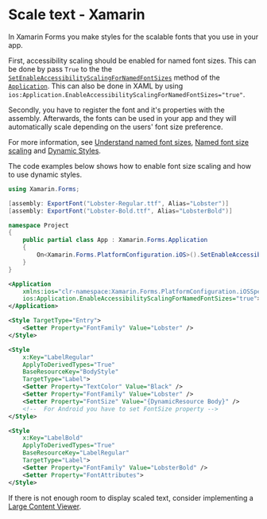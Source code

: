 # Scale text - Xamarin

In Xamarin Forms you make styles for the scalable fonts that you use in your app.

First, accessibility scaling should be enabled for named font sizes. This can be done by pass `True` to the the [`SetEnableAccessibilityScalingForNamedFontSizes`](https://docs.microsoft.com/en-us/dotnet/api/xamarin.forms.platformconfiguration.iosspecific.application.setenableaccessibilityscalingfornamedfontsizes?view=xamarin-forms#xamarin-forms-platformconfiguration-iosspecific-application-setenableaccessibilityscalingfornamedfontsizes(xamarin-forms-bindableobject-system-boolean)) method of the [`Application`](https://docs.microsoft.com/en-us/dotnet/api/xamarin.forms.platformconfiguration.iosspecific.application?view=xamarin-forms). This can also be done in XAML by using `ios:Application.EnableAccessibilityScalingForNamedFontSizes="true"`.

Secondly, you have to register the font and it's properties with the assembly. Afterwards, the fonts can be used in your app and they will automatically scale depending on the users' font size preference.

For more information, see [Understand named font sizes](https://docs.microsoft.com/en-us/xamarin/xamarin-forms/user-interface/text/fonts#understand-named-font-sizes), [Named font size scaling](https://docs.microsoft.com/en-us/xamarin/xamarin-forms/platform/ios/named-font-size-scaling) and [Dynamic Styles](https://docs.microsoft.com/en-us/xamarin/xamarin-forms/user-interface/styles/xaml/dynamic).

The code examples below shows how to enable font size scaling and how to use dynamic styles.

```csharp
using Xamarin.Forms;

[assembly: ExportFont("Lobster-Regular.ttf", Alias="Lobster")]
[assembly: ExportFont("Lobster-Bold.ttf", Alias="LobsterBold")]

namespace Project
{
    public partial class App : Xamarin.Forms.Application
    {
        On<Xamarin.Forms.PlatformConfiguration.iOS>().SetEnableAccessibilityScalingForNamedFontSizes(true);
    }
}
```

```xml
<Application
    xmlns:ios="clr-namespace:Xamarin.Forms.PlatformConfiguration.iOSSpecific;assembly=Xamarin.Forms.Core"
    ios:Application.EnableAccessibilityScalingForNamedFontSizes="true">
</Application>

<Style TargetType="Entry">
    <Setter Property="FontFamily" Value="Lobster" />
</Style>

<Style
    x:Key="LabelRegular"
    ApplyToDerivedTypes="True"
    BaseResourceKey="BodyStyle"
    TargetType="Label">
    <Setter Property="TextColor" Value="Black" />
    <Setter Property="FontFamily" Value="Lobster" />
    <Setter Property="FontSize" Value="{DynamicResource Body}" />
    <!--  For Android you have to set FontSize property -->
</Style>

<Style
    x:Key="LabelBold"
    ApplyToDerivedTypes="True"
    BaseResourceKey="LabelRegular"
    TargetType="Label">
    <Setter Property="FontFamily" Value="LobsterBold" />
    <Setter Property="FontAttributes">
</Style>
```

If there is not enough room to display scaled text, consider implementing a [Large Content Viewer](https://developer.apple.com/videos/play/wwdc2019/261/).
